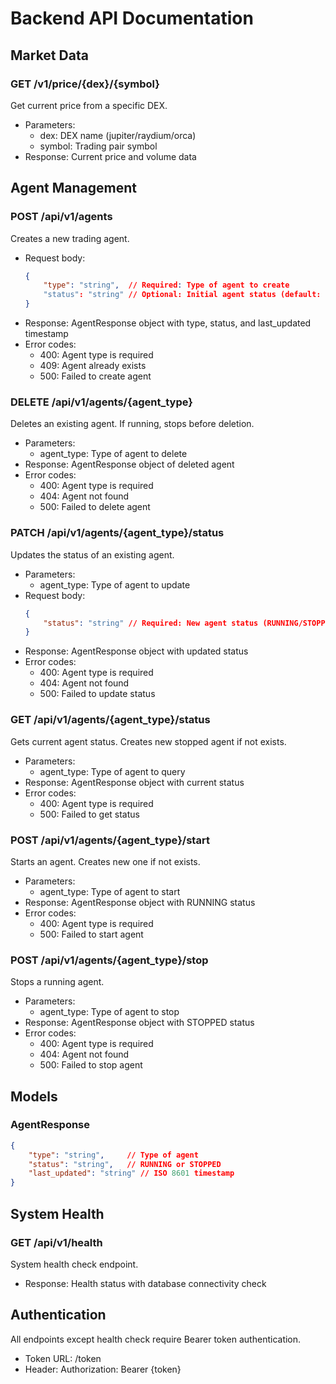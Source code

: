 # Backend API Documentation

## Market Data

### GET /v1/price/{dex}/{symbol}
Get current price from a specific DEX.
- Parameters:
  - dex: DEX name (jupiter/raydium/orca)
  - symbol: Trading pair symbol
- Response: Current price and volume data

## Agent Management

### POST /api/v1/agents
Creates a new trading agent.
- Request body:
  ```json
  {
      "type": "string",  // Required: Type of agent to create
      "status": "string" // Optional: Initial agent status (default: STOPPED)
  }
  ```
- Response: AgentResponse object with type, status, and last_updated timestamp
- Error codes:
  - 400: Agent type is required
  - 409: Agent already exists
  - 500: Failed to create agent

### DELETE /api/v1/agents/{agent_type}
Deletes an existing agent. If running, stops before deletion.
- Parameters:
  - agent_type: Type of agent to delete
- Response: AgentResponse object of deleted agent
- Error codes:
  - 400: Agent type is required
  - 404: Agent not found
  - 500: Failed to delete agent

### PATCH /api/v1/agents/{agent_type}/status
Updates the status of an existing agent.
- Parameters:
  - agent_type: Type of agent to update
- Request body:
  ```json
  {
      "status": "string" // Required: New agent status (RUNNING/STOPPED)
  }
  ```
- Response: AgentResponse object with updated status
- Error codes:
  - 400: Agent type is required
  - 404: Agent not found
  - 500: Failed to update status

### GET /api/v1/agents/{agent_type}/status
Gets current agent status. Creates new stopped agent if not exists.
- Parameters:
  - agent_type: Type of agent to query
- Response: AgentResponse object with current status
- Error codes:
  - 400: Agent type is required
  - 500: Failed to get status

### POST /api/v1/agents/{agent_type}/start
Starts an agent. Creates new one if not exists.
- Parameters:
  - agent_type: Type of agent to start
- Response: AgentResponse object with RUNNING status
- Error codes:
  - 400: Agent type is required
  - 500: Failed to start agent

### POST /api/v1/agents/{agent_type}/stop
Stops a running agent.
- Parameters:
  - agent_type: Type of agent to stop
- Response: AgentResponse object with STOPPED status
- Error codes:
  - 400: Agent type is required
  - 404: Agent not found
  - 500: Failed to stop agent

## Models

### AgentResponse
```json
{
    "type": "string",     // Type of agent
    "status": "string",   // RUNNING or STOPPED
    "last_updated": "string" // ISO 8601 timestamp
}
```

## System Health

### GET /api/v1/health
System health check endpoint.
- Response: Health status with database connectivity check

## Authentication
All endpoints except health check require Bearer token authentication.
- Token URL: /token
- Header: Authorization: Bearer {token}
